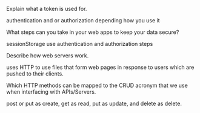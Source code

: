Explain what a token is used for.

authentication and or authorization depending how you use it 

 What steps can you take in your web apps to keep your data secure?

 sessionStorage use authentication and authorization steps 

 Describe how web servers work.

 uses HTTP to use files that form web pages in response to users which are pushed to their clients. 

 Which HTTP methods can be mapped to the CRUD acronym that we use when interfacing with APIs/Servers. 
 
 post or put as create, get as read, put as update, and delete as delete. 